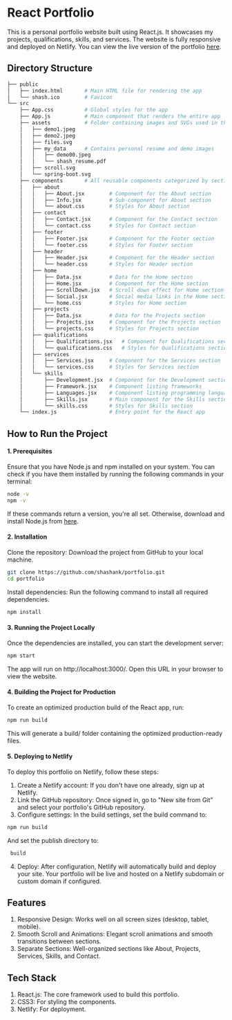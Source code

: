 # React Portfolio

This is a personal portfolio website built using React.js. It showcases my projects, qualifications, skills, and services. The website is fully responsive and deployed on Netlify. You can view the live version of the portfolio [here](https://shashanks.netlify.app/).

## Directory Structure

```bash
├── public
│   ├── index.html       # Main HTML file for rendering the app
│   └── shash.ico        # Favicon
└── src
    ├── App.css          # Global styles for the app
    ├── App.js           # Main component that renders the entire app
    ├── assets           # Folder containing images and SVGs used in the portfolio
    │   ├── demo1.jpeg
    │   ├── demo2.jpeg
    │   ├── files.svg
    │   ├── my_data      # Contains personal resume and demo images
    │   │   ├── demo00.jpeg
    │   │   └── shash_resume.pdf
    │   ├── scroll.svg
    │   └── spring-boot.svg
    ├── components       # All reusable components categorized by section
    │   ├── about
    │   │   ├── About.jsx        # Component for the About section
    │   │   ├── Info.jsx         # Sub-component for About section
    │   │   └── about.css        # Styles for About section
    │   ├── contact
    │   │   ├── Contact.jsx      # Component for the Contact section
    │   │   └── contact.css      # Styles for Contact section
    │   ├── footer
    │   │   ├── Footer.jsx       # Component for the Footer section
    │   │   └── footer.css       # Styles for Footer section
    │   ├── header
    │   │   ├── Header.jsx       # Component for the Header section
    │   │   └── header.css       # Styles for Header section
    │   ├── home
    │   │   ├── Data.jsx         # Data for the Home section
    │   │   ├── Home.jsx         # Component for the Home section
    │   │   ├── ScrollDown.jsx   # Scroll down effect for Home section
    │   │   ├── Social.jsx       # Social media links in the Home section
    │   │   └── home.css         # Styles for Home section
    │   ├── projects
    │   │   ├── Data.jsx         # Data for the Projects section
    │   │   ├── Projects.jsx     # Component for the Projects section
    │   │   └── projects.css     # Styles for Projects section
    │   ├── qualifications
    │   │   ├── Qualifications.jsx   # Component for Qualifications section
    │   │   └── qualifications.css   # Styles for Qualifications section
    │   ├── services
    │   │   ├── Services.jsx     # Component for the Services section
    │   │   └── services.css     # Styles for Services section
    │   └── skills
    │       ├── Development.jsx  # Component for the Development section
    │       ├── Framework.jsx    # Component listing frameworks
    │       ├── Languages.jsx    # Component listing programming languages
    │       ├── Skills.jsx       # Main component for the Skills section
    │       └── skills.css       # Styles for Skills section
    └── index.js                 # Entry point for the React app
```
## How to Run the Project
#### 1. Prerequisites
Ensure that you have Node.js and npm installed on your system. You can check if you have them installed by running the following commands in your terminal:
```bash
node -v
npm -v
```
If these commands return a version, you're all set. Otherwise, download and install Node.js from [here](https://nodejs.org/en).

#### 2. Installation
Clone the repository: Download the project from GitHub to your local machine.
```bash
git clone https://github.com/shashank/portfolio.git
cd portfolio
```
Install dependencies: Run the following command to install all required dependencies.
```bash
npm install
```
#### 3. Running the Project Locally
Once the dependencies are installed, you can start the development server:

```bash
npm start
```
The app will run on http://localhost:3000/. Open this URL in your browser to view the website.

#### 4. Building the Project for Production
To create an optimized production build of the React app, run:

```bash
npm run build
```
This will generate a build/ folder containing the optimized production-ready files.

#### 5. Deploying to Netlify
To deploy this portfolio on Netlify, follow these steps:

1. Create a Netlify account: If you don't have one already, sign up at Netlify.
2. Link the GitHub repository: Once signed in, go to "New site from Git" and select your portfolio's GitHub repository.
3. Configure settings: In the build settings, set the build command to:

```bash
npm run build
```
And set the publish directory to:

```bash
 build
```
4. Deploy: After configuration, Netlify will automatically build and deploy your site. Your portfolio will be live and hosted on a Netlify subdomain or custom domain if configured.


## Features
1. Responsive Design: Works well on all screen sizes (desktop, tablet, mobile).
2. Smooth Scroll and Animations: Elegant scroll animations and smooth transitions between sections.
3. Separate Sections: Well-organized sections like About, Projects, Services, Skills, and Contact.

## Tech Stack
1. React.js: The core framework used to build this portfolio.
2. CSS3: For styling the components.
3. Netlify: For deployment.


